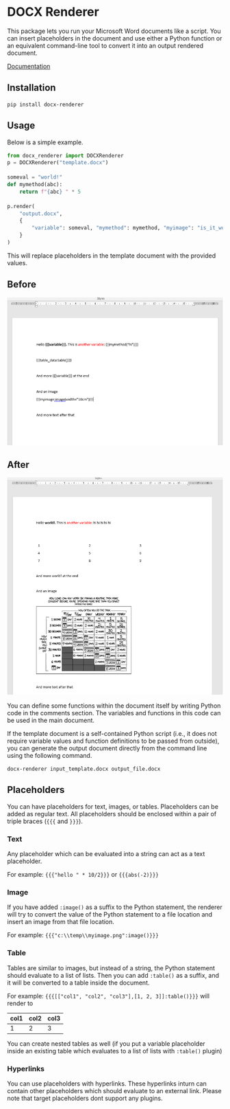 # DOCX Renderer

This package lets you run your Microsoft Word documents like a script.
You can insert placeholders in the document and use either a Python function
or an equivalent command-line tool to convert it into an output rendered document.

[Documentation](https://docx-renderer.readthedocs.io/en)

## Installation
```console
pip install docx-renderer
```

## Usage
Below is a simple example.

```python
from docx_renderer import DOCXRenderer
p = DOCXRenderer("template.docx")

someval = "world!"
def mymethod(abc):
    return f"{abc} " * 5

p.render(
    "output.docx", 
    {
        "variable": someval, "mymethod": mymethod, "myimage": "is_it_worth.png"
    }
)
```

This will replace placeholders in the template document with the provided values.

## Before

![Before](./docs/_src/_static/before.png)

## After

![After](./docs/_src/_static/after.png)

You can define some functions within the document itself by writing Python code in
the comments section. The variables and functions in this code can be used in the main document.

If the template document is a self-contained Python script (i.e., it does not require
variable values and function definitions to be passed from outside), you can
generate the output document directly from the command line using the following
command.

```console
docx-renderer input_template.docx output_file.docx
```

## Placeholders
You can have placeholders for text, images, or tables. Placeholders can be added
as regular text. All placeholders should be enclosed within a pair
of triple braces (`{{{` and `}}}`).

### Text
Any placeholder which can be evaluated into a string can act as a text placeholder.

For example: `{{{"hello " * 10/2}}}` or `{{{abs(-2)}}}`

### Image
If you have added `:image()` as a suffix to the Python statement, the renderer will
try to convert the value of the Python statement to a file location and insert an
image from that file location.

For example: `{{{"c:\\temp\\myimage.png":image()}}}`

### Table
Tables are similar to images, but instead of a string, the Python
statement should evaluate to a list of lists. Then you can add `:table()` as a
suffix, and it will be converted to a table inside the document.

For example: `{{{[["col1", "col2", "col3"],[1, 2, 3]]:table()}}}` will render to

|col1 | col2 | col3|
|-----|------|-----|
|1    |2     |3    |

You can create nested tables as well (if you put a variable placeholder inside
an existing table which evaluates to a list of lists with `:table()` plugin)

### Hyperlinks
You can use placeholders with hyperlinks. These hyperlinks inturn can contain other
placeholders which should evaluate to an external link. Please note that target
placeholders dont support any plugins.